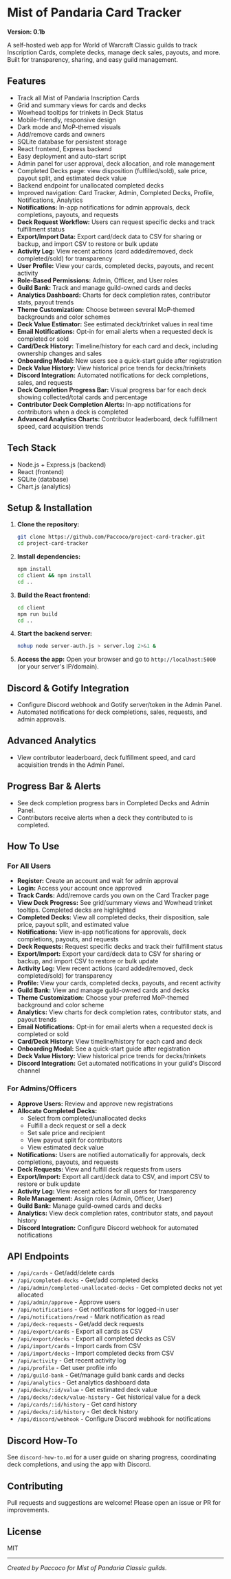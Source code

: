 # Mist of Pandaria Card Tracker

**Version: 0.1b**

A self-hosted web app for World of Warcraft Classic guilds to track Inscription Cards, complete decks, manage deck sales, payouts, and more. Built for transparency, sharing, and easy guild management.

## Features
- Track all Mist of Pandaria Inscription Cards
- Grid and summary views for cards and decks
- Wowhead tooltips for trinkets in Deck Status
- Mobile-friendly, responsive design
- Dark mode and MoP-themed visuals
- Add/remove cards and owners
- SQLite database for persistent storage
- React frontend, Express backend
- Easy deployment and auto-start script
- Admin panel for user approval, deck allocation, and role management
- Completed Decks page: view disposition (fulfilled/sold), sale price, payout split, and estimated deck value
- Backend endpoint for unallocated completed decks
- Improved navigation: Card Tracker, Admin, Completed Decks, Profile, Notifications, Analytics
- **Notifications:** In-app notifications for admin approvals, deck completions, payouts, and requests
- **Deck Request Workflow:** Users can request specific decks and track fulfillment status
- **Export/Import Data:** Export card/deck data to CSV for sharing or backup, and import CSV to restore or bulk update
- **Activity Log:** View recent actions (card added/removed, deck completed/sold) for transparency
- **User Profile:** View your cards, completed decks, payouts, and recent activity
- **Role-Based Permissions:** Admin, Officer, and User roles
- **Guild Bank:** Track and manage guild-owned cards and decks
- **Analytics Dashboard:** Charts for deck completion rates, contributor stats, payout trends
- **Theme Customization:** Choose between several MoP-themed backgrounds and color schemes
- **Deck Value Estimator:** See estimated deck/trinket values in real time
- **Email Notifications:** Opt-in for email alerts when a requested deck is completed or sold
- **Card/Deck History:** Timeline/history for each card and deck, including ownership changes and sales
- **Onboarding Modal:** New users see a quick-start guide after registration
- **Deck Value History:** View historical price trends for decks/trinkets
- **Discord Integration:** Automated notifications for deck completions, sales, and requests
- **Deck Completion Progress Bar:** Visual progress bar for each deck showing collected/total cards and percentage
- **Contributor Deck Completion Alerts:** In-app notifications for contributors when a deck is completed
- **Advanced Analytics Charts:** Contributor leaderboard, deck fulfillment speed, card acquisition trends

## Tech Stack
- Node.js + Express.js (backend)
- React (frontend)
- SQLite (database)
- Chart.js (analytics)

## Setup & Installation
1. **Clone the repository:**
   ```bash
   git clone https://github.com/Paccoco/project-card-tracker.git
   cd project-card-tracker
   ```
2. **Install dependencies:**
   ```bash
   npm install
   cd client && npm install
   cd ..
   ```
3. **Build the React frontend:**
   ```bash
   cd client
   npm run build
   cd ..
   ```
4. **Start the backend server:**
   ```bash
   nohup node server-auth.js > server.log 2>&1 &
   ```
5. **Access the app:**
   Open your browser and go to `http://localhost:5000` (or your server's IP/domain).

## Discord & Gotify Integration
- Configure Discord webhook and Gotify server/token in the Admin Panel.
- Automated notifications for deck completions, sales, requests, and admin approvals.

## Advanced Analytics
- View contributor leaderboard, deck fulfillment speed, and card acquisition trends in the Admin Panel.

## Progress Bar & Alerts
- See deck completion progress bars in Completed Decks and Admin Panel.
- Contributors receive alerts when a deck they contributed to is completed.

## How To Use
### For All Users
- **Register:** Create an account and wait for admin approval
- **Login:** Access your account once approved
- **Track Cards:** Add/remove cards you own on the Card Tracker page
- **View Deck Progress:** See grid/summary views and Wowhead trinket tooltips. Completed decks are highlighted
- **Completed Decks:** View all completed decks, their disposition, sale price, payout split, and estimated value
- **Notifications:** View in-app notifications for approvals, deck completions, payouts, and requests
- **Deck Requests:** Request specific decks and track their fulfillment status
- **Export/Import:** Export your card/deck data to CSV for sharing or backup, and import CSV to restore or bulk update
- **Activity Log:** View recent actions (card added/removed, deck completed/sold) for transparency
- **Profile:** View your cards, completed decks, payouts, and recent activity
- **Guild Bank:** View and manage guild-owned cards and decks
- **Theme Customization:** Choose your preferred MoP-themed background and color scheme
- **Analytics:** View charts for deck completion rates, contributor stats, and payout trends
- **Email Notifications:** Opt-in for email alerts when a requested deck is completed or sold
- **Card/Deck History:** View timeline/history for each card and deck
- **Onboarding Modal:** See a quick-start guide after registration
- **Deck Value History:** View historical price trends for decks/trinkets
- **Discord Integration:** Get automated notifications in your guild's Discord channel

### For Admins/Officers
- **Approve Users:** Review and approve new registrations
- **Allocate Completed Decks:**
  - Select from completed/unallocated decks
  - Fulfill a deck request or sell a deck
  - Set sale price and recipient
  - View payout split for contributors
  - View estimated deck value
- **Notifications:** Users are notified automatically for approvals, deck completions, payouts, and requests
- **Deck Requests:** View and fulfill deck requests from users
- **Export/Import:** Export all card/deck data to CSV, and import CSV to restore or bulk update
- **Activity Log:** View recent actions for all users for transparency
- **Role Management:** Assign roles (Admin, Officer, User)
- **Guild Bank:** Manage guild-owned cards and decks
- **Analytics:** View deck completion rates, contributor stats, and payout history
- **Discord Integration:** Configure Discord webhook for automated notifications

## API Endpoints
- `/api/cards` - Get/add/delete cards
- `/api/completed-decks` - Get/add completed decks
- `/api/admin/completed-unallocated-decks` - Get completed decks not yet allocated
- `/api/admin/approve` - Approve users
- `/api/notifications` - Get notifications for logged-in user
- `/api/notifications/read` - Mark notification as read
- `/api/deck-requests` - Get/add deck requests
- `/api/export/cards` - Export all cards as CSV
- `/api/export/decks` - Export all completed decks as CSV
- `/api/import/cards` - Import cards from CSV
- `/api/import/decks` - Import completed decks from CSV
- `/api/activity` - Get recent activity log
- `/api/profile` - Get user profile info
- `/api/guild-bank` - Get/manage guild bank cards and decks
- `/api/analytics` - Get analytics dashboard data
- `/api/decks/:id/value` - Get estimated deck value
- `/api/decks/:deck/value-history` - Get historical value for a deck
- `/api/cards/:id/history` - Get card history
- `/api/decks/:id/history` - Get deck history
- `/api/discord/webhook` - Configure Discord webhook for notifications

## Discord How-To
See `discord-how-to.md` for a user guide on sharing progress, coordinating deck completions, and using the app with Discord.

## Contributing
Pull requests and suggestions are welcome! Please open an issue or PR for improvements.

## License
MIT

---
*Created by Paccoco for Mist of Pandaria Classic guilds.*
